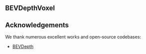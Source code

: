 ## BEVDepthVoxel

## Acknowledgements
We thank numerous excellent works and open-source codebases:
- [BEVDepth](https://github.com/Megvii-BaseDetection/BEVDepth)
